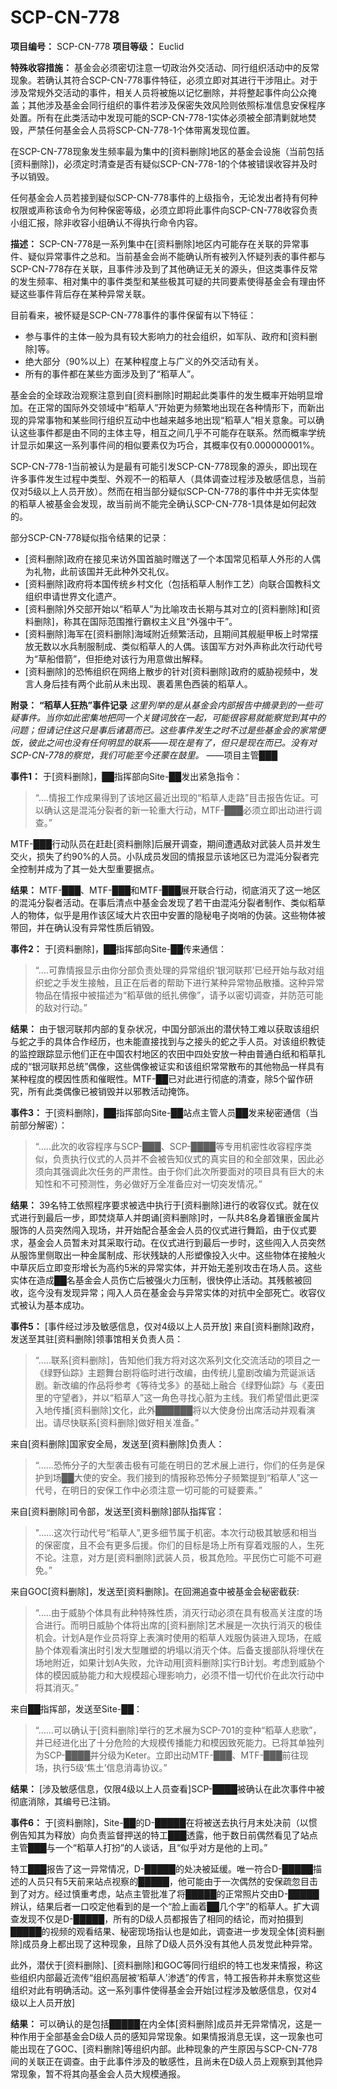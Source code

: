 # SCP-CN-778


**项目编号：** SCP-CN-778
**项目等级：** Euclid

**特殊收容措施：** 基金会必须密切注意一切政治外交活动、同行组织活动中的反常现象。若确认其符合SCP-CN-778事件特征，必须立即对其进行干涉阻止。对于涉及常规外交活动的事件，相关人员将被施以记忆删除，并将整起事件向公众掩盖；其他涉及基金会同行组织的事件若涉及保密失效风险则依照标准信息安保程序处置。所有在此类活动中发现可能的SCP-CN-778-1实体必须被全部清剿就地焚毁，严禁任何基金会人员将SCP-CN-778-1个体带离发现位置。

在SCP-CN-778现象发生频率最为集中的[资料删除]地区的基金会设施（当前包括[资料删除])，必须定时清查是否有疑似SCP-CN-778-1的个体被错误收容并及时予以销毁。

任何基金会人员若接到疑似SCP-CN-778事件的上级指令，无论发出者持有何种权限或声称该命令为何种保密等级，必须立即将此事件向SCP-CN-778收容负责小组汇报，除非收容小组确认不得执行命令内容。

**描述：** SCP-CN-778是一系列集中在[资料删除]地区内可能存在关联的异常事件、疑似异常事件之总和。当前基金会尚不能确认所有被列入怀疑列表的事件都与SCP-CN-778存在关联，且事件涉及到了其他确证无关的源头，但这类事件反常的发生频率、相对集中的事件类型和某些极其可疑的共同要素使得基金会有理由怀疑这些事件背后存在某种异常关联。

目前看来，被怀疑是SCP-CN-778事件的事件保留有以下特征：

- 参与事件的主体一般为具有较大影响力的社会组织，如军队、政府和[资料删除]等。
- 绝大部分（90%以上）在某种程度上与广义的外交活动有关。
- 所有的事件都在某些方面涉及到了“稻草人”。

基金会的全球政治观察注意到自[资料删除]时期起此类事件的发生概率开始明显增加。在正常的国际外交领域中“稻草人”开始更为频繁地出现在各种情形下，而新出现的异常事物和某些同行组织互动中也越来越多地出现“稻草人”相关意象。可以确认这些事件都是由不同的主体主导，相互之间几乎不可能存在联系。然而概率学统计显示如果这一系列事件间的相似要素仅为巧合，其概率仅有0.000000001%。

SCP-CN-778-1当前被认为是最有可能引发SCP-CN-778现象的源头，即出现在许多事件发生过程中类型、外观不一的稻草人（具体调查过程涉及敏感信息，当前仅对5级以上人员开放）。然而在相当部分疑似SCP-CN-778的事件中并无实体型的稻草人被基金会发现，故当前尚不能完全确认SCP-CN-778-1具体是如何起效的。

部分SCP-CN-778疑似指令结果的记录：

- [资料删除]政府在接见来访外国首脑时赠送了一个本国常见稻草人外形的人偶为礼物，此前该国并无此种外交礼仪。
- [资料删除]政府将本国传统乡村文化（包括稻草人制作工艺）向联合国教科文组织申请世界文化遗产。
- [资料删除]外交部开始以“稻草人”为比喻攻击长期与其对立的[资料删除]和[资料删除]，称其在国际范围推行霸权主义且“外强中干”。
- [资料删除]海军在[资料删除]海域附近频繁活动，且期间其舰艇甲板上时常摆放无数以水兵制服制成、类似稻草人的人偶。该国军方对外声称此次行动代号为“草船借箭”，但拒绝对该行为用意做出解释。
- [资料删除]的恐怖组织在网络上散步的针对[资料删除]政府的威胁视频中，发言人身后挂有两个此前从未出现、裹着黑色西装的稻草人。

**附录：** **“稻草人狂热”事件记录** 
*这里列举的是从基金会内部报告中摘录到的一些可疑事件。当你如此密集地把同一个关键词放在一起，可能很容易就能察觉到其中的问题；但请记住这只是事后诸葛而已。这些事件发生之时不过是些基金会的家常便饭，彼此之间也没有任何明显的联系——现在是有了，但只是现在而已。没有对SCP-CN-778的察觉，我们可能至今还蒙在鼓里。* ——项目主管███

**事件1：** 于[资料删除]，██指挥部向Site-██发出紧急指令：


> “….情报工作成果得到了该地区最近出现的“稻草人走路”目击报告佐证。可以确认这是混沌分裂者的新一轮重大行动，MTF-███必须立即出动进行调查。”
> 

MTF-███行动队员在赶赴[资料删除]后展开调查，期间遭遇敌对武装人员并发生交火，损失了约90%的人员。小队成员发回的情报显示该地区已为混沌分裂者完全控制并成为了其一处大型重要据点。

**结果：** MTF-███、MTF-███和MTF-███展开联合行动，彻底消灭了这一地区的混沌分裂者活动。在事后清点中基金会发现了若干由混沌分裂者制作、类似稻草人的物体，似乎是用作该区域大片农田中安置的隐秘电子岗哨的伪装。这些物体被带回，并在确认没有异常性质后销毁。

**事件2：** 于[资料删除]，██指挥部向Site-██传来通信：


> “….可靠情报显示由你分部负责处理的异常组织‘银河联邦’已经开始与敌对组织蛇之手发生接触，且正在后者的帮助下进行某种异常物品散播。这种异常物品在情报中被描述为“稻草做的纸扎佛像”，请予以密切调查，并防范可能的敌对行动。”
> 

**结果：** 由于银河联邦内部的复杂状况，中国分部派出的潜伏特工难以获取该组织与蛇之手的具体合作经历，也未能直接找到与之接头的蛇之手人员。对该组织教徒的监控跟踪显示他们正在中国农村地区的农田中四处安放一种由普通白纸和稻草扎成的“银河联邦总统”偶像，这些偶像被证实和该组织常常散布的其他物品一样具有某种程度的模因性质和催眠性。MTF-██已对此进行彻底的清查，除5个留作研究，所有此类偶像已被销毁并以邪教活动掩饰。

**事件3：** 于[资料删除]，██指挥部向Site-██站点主管人员██发来秘密通信（当前部分解密）：


> “…..此次的收容程序与SCP-███、SCP-████等专用机密性收容程序类似，负责执行仪式的人员并不会被告知仪式的真实目的和全部效果，因此必须向其强调此次任务的严肃性。由于你们此次所要面对的项目具有巨大的未知性和不可预测性，务必做好万全准备应对一切突发情况。”
> 

**结果：** 39名特工依照程序要求被选中执行于[资料删除]进行的收容仪式。就在仪式进行到最后一步，即焚烧草人并朗诵[资料删除]时，一队共8名身着镶嵌金属片服饰的人员突然闯入现场，并开始配合基金会人员的仪式进行舞蹈，由于仪式要求，基金会人员暂未对其采取行动。在仪式进行到最后一步时，这些闯入人员突然从服饰里侧取出一种金属制成、形状残缺的人形塑像投入火中。这些物体在接触火中草灰后立即变形增长为高约5米的异常实体，并开始无差别攻击在场人员。这些实体在造成██名基金会人员伤亡后被强火力压制，很快停止活动。其残骸被回收，迄今没有发现异常；闯入人员在基金会与异常实体的对抗中全部死亡。收容仪式被认为基本成功。

**事件5：** [事件经过涉及敏感信息，仅对4级以上人员开放]
来自[资料删除]政府，发送至其驻[资料删除]领事馆相关负责人员：


> “…..联系[资料删除]，告知他们我方将对这次系列文化交流活动的项目之一《绿野仙踪》主题舞台剧将临时进行改编，由传统儿童剧改编为荒诞派话剧。新改编的作品将参考《等待戈多》的基础上融合《绿野仙踪》与《麦田里的守望者》，并以“稻草人”这一角色寻找心脏为主线。我们希望借此更深入地传播[资料删除]文化，此外██████将以大使身份出席活动并观看演出。请尽快联系[资料删除]做好相关准备。”
> 

来自[资料删除]国家安全局，发送至[资料删除]负责人：


> “……恐怖分子的大型袭击极有可能在明日的艺术展上进行，你们的任务是保护到场██大使的安全。我们接到的情报称恐怖分子频繁提到“稻草人”这一代号，在明日的安保工作中必须注意一切可能的可疑要素。”
> 

来自[资料删除]司令部，发送至[资料删除]部队指挥官：


> "……这次行动代号“稻草人”,更多细节属于机密。本次行动极其敏感和相当的保密度，且不会有更多后援。你们的目标是场上所有穿着戏服的人，生死不论。注意，对方是[资料删除]武装人员，极其危险。平民伤亡可能不可避免。”
> 

来自GOC[资料删除]，发送至[资料删除]。在回溯追查中被基金会秘密截获:


> “…..由于威胁个体具有此种特殊性质，消灭行动必须在具有极高关注度的场合进行。而明日威胁个体将出席的[资料删除]艺术展是一次执行消灭的极佳机会。计划A是作业员将穿上表演时使用的稻草人戏服伪装进入现场，在威胁个体观看演出时引发大型雕塑的坍塌以消灭个体。后备支援部队将埋伏在场地附近，如果计划A失败，允许动用[资料删除]实行B计划。考虑到威胁个体的模因威胁能力和大规模超心理影响力，必须不惜一切代价在此次行动中将其消灭。”
> 

来自██指挥部，发送至Site-██：


> “……可以确认于[资料删除]举行的艺术展为SCP-701的变种“稻草人悲歌”，并已经进化出了十分危险的大规模传播能力和模因致死能力。已将其单独列为SCP-████并分级为Keter。立即出动MTF-███、MTF-███前往现场，执行5级‘焦土’信息消毒协议。”
> 

**结果：** [涉及敏感信息，仅限4级以上人员查看]SCP-████被确认在此次事件中被彻底消除，其编号已注销。

**事件6：** 于[资料删除]，Site-██的D-█████在将被送去执行月末处决前（以惯例告知其为释放）向负责监督押送的特工███透露，他于数日前偶然看见了站点主管███与一个“稻草人打扮”的人谈话，且“似乎对方是他的上司。”

特工███报告了这一异常情况，D-█████的处决被延缓。唯一符合D-█████描述的人员只有5天前来站点视察的█████，他可能由于一次偶然的安保疏忽目击到了对方。经过慎重考虑，站点主管批准了将█████的正常照片交由D-█████辨认，结果后者一口咬定他看到的是一个“脸上画着██几个字”的稻草人。扩大调查发现不仅是D-█████，所有的D级人员都报告了相同的结论，而对拍摄到█████的视频的观看结果、秘密现场指认也是如此，调查进一步发现全体[资料删除]成员身上都出现了这种现象，且除了D级人员外没有其他人员发觉此种异常。

此外，潜伏于[资料删除]、[资料删除]和GOC等同行组织的特工也发来情报，称这些组织内部最近流传“组织高层被‘稻草人’渗透”的传言，特工报告称并未察觉这些组织对此有明确活动。这一系列事件使得基金会开始[过程涉及敏感信息，仅对4级以上人员开放]

**结果：** 可以确认的是包括█████在内全体[资料删除]成员并无异常情况，这是一种作用于全部基金会D级人员的感知异常现象。如果情报消息无误，这一现象也可能出现在了GOC、[资料删除]等组织内部。此种现象的产生原因与SCP-CN-778间的关联正在调查。由于此事件涉及的敏感性，且尚未在D级人员上观察到其他异常现象，暂不将其向基金会人员大规模通报。



